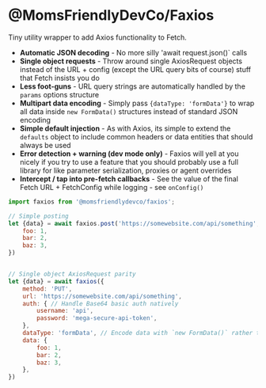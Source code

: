 @MomsFriendlyDevCo/Faxios
=========================
Tiny utility wrapper to add Axios functionality to Fetch.

* **Automatic JSON decoding** - No more silly 'await request.json()` calls
* **Single object requests** - Throw around single AxiosRequest objects instead of the URL + config (except the URL query bits of course) stuff that Fetch insists you do
* **Less foot-guns** - URL query strings are automatically handled by the `params` options structure
* **Multipart data encoding** - Simply pass `{dataType: 'formData'}` to wrap all data inside `new FormData()` structures instead of standard JSON encoding
* **Simple default injection** - As with Axios, its simple to extend the `defaults` object to include common headers or data entities that should always be used
* **Error detection + warning (dev mode only)** - Faxios will yell at you nicely if you try to use a feature that you should probably use a full library for like parameter serialization, proxies or agent overrides
* **Intercept / tap into pre-fetch callbacks** - See the value of the final Fetch URL + FetchConfig while logging - see `onConfig()`


```javascript
import faxios from '@momsfriendlydevco/faxios';

// Simple posting
let {data} = await faxios.post('https://somewebsite.com/api/something', {
    foo: 1,
    bar: 2,
    baz: 3,
})


// Single object AxiosRequest parity
let {data} = await faxios({
    method: 'PUT',
    url: 'https://somewebsite.com/api/something',
    auth: { // Handle Base64 basic auth natively
        username: 'api',
        password: 'mega-secure-api-token',
    },
    dataType: 'formData', // Encode data with `new FormData()` rather than `JSON.stringify()`
    data: {
        foo: 1,
        bar: 2,
        baz: 3,
    },
})
```
